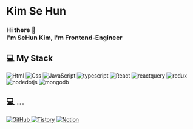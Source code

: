 
# Kim Se Hun
### Hi there 👋 </br>I'm SeHun Kim, I'm Frontend-Engineer

## 💻 My Stack
<img alt="Html" src ="https://img.shields.io/badge/HTML5-E34F26.svg?&style=for-the-badge&logo=HTML5&logoColor=white"/> <img alt="Css" src ="https://img.shields.io/badge/CSS3-1572B6.svg?&style=for-the-badge&logo=CSS3&logoColor=white"/> <img alt="JavaScript" src ="https://img.shields.io/badge/JavaScriipt-F7DF1E.svg?&style=for-the-badge&logo=JavaScript&logoColor=black"/> <img alt="typescript" src ="https://img.shields.io/badge/typescript-3178C6.svg?&style=for-the-badge&logo=typescript&logoColor=black"/> <img alt="React" src ="https://img.shields.io/badge/react-61DAFB.svg?&style=for-the-badge&logo=React&logoColor=white"/> <img alt="reactquery" src ="https://img.shields.io/badge/reactquery-FF4154.svg?&style=for-the-badge&logo=reactquery&logoColor=white"/> <img alt="redux" src ="https://img.shields.io/badge/redux-764ABC.svg?&style=for-the-badge&logo=redux&logoColor=white"/> <img alt="nodedotjs" src ="https://img.shields.io/badge/nodedotjs-339933.svg?&style=for-the-badge&logo=nodedotjs&logoColor=white"/> <img alt="mongodb" src ="https://img.shields.io/badge/mongodb-47A248.svg?&style=for-the-badge&logo=mongodb&logoColor=white"/>

## 💻 ...
<a href = "https://github.com/Hun-Se"><img alt="GitHub" src ="https://img.shields.io/badge/GitHub-181717.svg?&style=for-the-badge&logo=GitHub&logoColor=white"/>
</a> <a href = "https://for-it-study.tistory.com/"> <img alt="Tistory" src ="https://img.shields.io/badge/Tistory-white.svg?&style=for-the-badge"/></a>
</a> <a href = "https://guttural-eyebrow-89d.notion.site/78c2a1e3c5a24171af843e63e5407b33"> <img alt="Notion" src ="https://img.shields.io/badge/Notion-000000.svg?&style=for-the-badge&logo=Notion&logoColor=white"/></a> 
